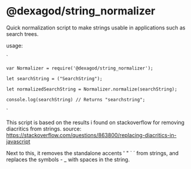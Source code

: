 # @dexagod/string_normalizer

Quick normalization script to make strings usable in applications such as search trees.

usage:

`
    
    var Normalizer = require('@dexagod/string_normalizer');
    
    let searchString = ("SearchString");
    
    let normalizedSearchString = Normalizer.normalize(searchString);
    
    console.log(searchString) // Returns "searchstring";
`

This script is based on the results i found on stackoverflow for removing diacritics from strings.
source: https://stackoverflow.com/questions/863800/replacing-diacritics-in-javascript

Next to this, it removes the standalone accents ' " \` ´ from strings, and replaces the symbols \- \_  with spaces in the string. 
